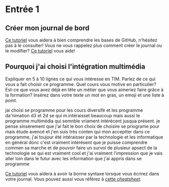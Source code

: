 # Entrée 1
## Créer mon journal de bord
[Ce tutoriel](https://guides.github.com/activities/hello-world/) vous aidera à bien comprendre les bases de GitHub, n'hésitez pas à le consulter!
Vous ne vous rappelez plus comment créer le journal ou le modifier? [Ce tutoriel](https://youtu.be/lX3bpuLK_Sg) vous aide! 

## Pourquoi j'ai choisi l'intégration multimédia
Expliquer en 5 à 10 lignes ce qui vous intéresse en TIM. Parlez de ce qui vous a fait choisir ce programme. Quel cours vous motive en particulier? Est-ce que vous avez déjà en tête un métier que vous aimeriez faire grâce à la formation? Insérez dans votre texte un mot en gras, un emoji et une liste à point. 


jai choisi se programme pour les cours diversifé et les programme da'nimation d3 et 2d se qui m.intéraisset beaucoup mais aussi le programme multimédia qui semnble vriament intérécent jusqua présent. je pense sinsérement que j'ai fait le bon choix de choisire se priograme pour mais étude avencé et j'en suis très conten qui mon acceptter dans ce programme, j'ai toujour été intéraisser par la technologie et les informatique en général donc c'est vraiment intérésent que je puisse comprendre commen sa marche et de pouvoir faire un survol de plusieur apsect de la technologie se qui est vraiment cool et j'ai vraiment l'impression que je vais aller loin dans le futur avec les information que j'ai appris dans se programme 


[Ce tutoriel](https://guides.github.com/features/mastering-markdown/) vous aidera à avoir la bonne syntaxe lorsque vous écrirez dans votre journal. Vous pouvez aussi vous référez à [cette *cheatsheet*](https://github.com/tchapi/markdown-cheatsheet/blob/master/README.md). 




